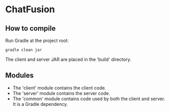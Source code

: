 # ChatFusion

## How to compile

Run Gradle at the project root:
```shell
gradle clean jar
```
The client and server JAR are placed in the 'build' directory.

## Modules

- The 'client' module contains the client code.
- The 'server' module contains the server code.
- The 'common' module contains code used by both the client and server. 
It is a Gradle dependency.
